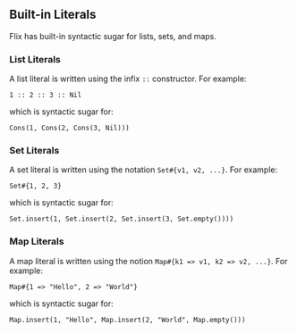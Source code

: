 ## Built-in Literals

Flix has built-in syntactic sugar for lists, sets, and
maps.

### List Literals

A list literal is written using the infix `::`
constructor.
For example:

```flix
1 :: 2 :: 3 :: Nil
```

which is syntactic sugar for:

```flix
Cons(1, Cons(2, Cons(3, Nil)))
```

### Set Literals

A set literal is written using the notation
`Set#{v1, v2, ...}`.
For example:

```flix
Set#{1, 2, 3}
```

which is syntactic sugar for:

```flix
Set.insert(1, Set.insert(2, Set.insert(3, Set.empty())))
```

### Map Literals

A map literal is written using the notion
`Map#{k1 => v1, k2 => v2, ...}`.
For example:

```flix
Map#{1 => "Hello", 2 => "World"}
```

which is syntactic sugar for:

```flix
Map.insert(1, "Hello", Map.insert(2, "World", Map.empty()))
```
